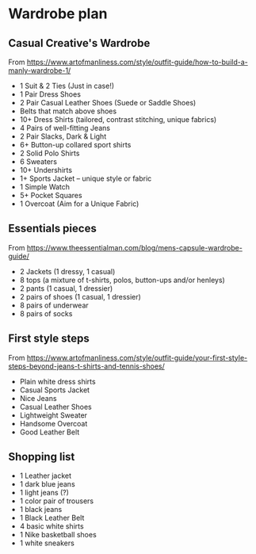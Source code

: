 # Wardrobe plan
## Casual Creative's Wardrobe
From https://www.artofmanliness.com/style/outfit-guide/how-to-build-a-manly-wardrobe-1/

- 1 Suit & 2 Ties (Just in case!)
- 1 Pair Dress Shoes
- 2 Pair Casual Leather Shoes (Suede or Saddle Shoes)
- Belts that match above shoes
- 10+ Dress Shirts (tailored, contrast stitching, unique fabrics)
- 4 Pairs of well-fitting Jeans
- 2 Pair Slacks, Dark & Light
- 6+ Button-up collared sport shirts
- 2 Solid Polo Shirts
- 6 Sweaters
- 10+ Undershirts
- 1+ Sports Jacket – unique style or fabric
- 1 Simple Watch
- 5+ Pocket Squares
- 1 Overcoat (Aim for a Unique Fabric)

## Essentials pieces
From https://www.theessentialman.com/blog/mens-capsule-wardrobe-guide/

-   2 Jackets (1 dressy, 1 casual)
-   8 tops (a mixture of t-shirts, polos, button-ups and/or henleys)
-   2 pants (1 casual, 1 dressier)
-   2 pairs of shoes (1 casual, 1 dressier)
-   8 pairs of underwear
-   8 pairs of socks

## First style steps
From https://www.artofmanliness.com/style/outfit-guide/your-first-style-steps-beyond-jeans-t-shirts-and-tennis-shoes/

- Plain white dress shirts
- Casual Sports Jacket
- Nice Jeans
- Casual Leather Shoes
- Lightweight Sweater
- Handsome Overcoat
- Good Leather Belt

## Shopping list
- 1 Leather jacket
- 1 dark blue jeans
- 1 light jeans (?)
- 1 color pair of trousers
- 1 black jeans
- 1 Black Leather Belt
- 4 basic white shirts
- 1 Nike basketball shoes
- 1 white sneakers